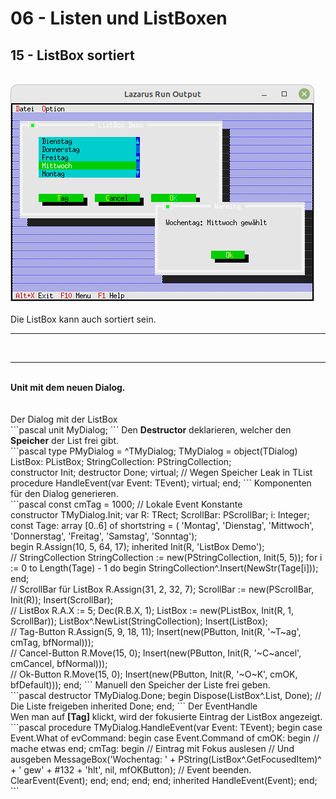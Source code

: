# 06 - Listen und ListBoxen
## 15 - ListBox sortiert
<br>
<img src="image.png" alt="Selfhtml"><br><br>
Die ListBox kann auch sortiert sein.<br>
<hr><br>
<hr><br>
<b>Unit mit dem neuen Dialog.</b><br>
<br><br>
Der Dialog mit der ListBox<br>
```pascal
unit MyDialog;
```
Den <b>Destructor</b> deklarieren, welcher den <b>Speicher</b> der List frei gibt.<br>
```pascal
type
  PMyDialog = ^TMyDialog;
  TMyDialog = object(TDialog)
    ListBox: PListBox;
    StringCollection: PStringCollection;
<br>
    constructor Init;
    destructor Done; virtual;  // Wegen Speicher Leak in TList
    procedure HandleEvent(var Event: TEvent); virtual;
  end;
```
Komponenten für den Dialog generieren.<br>
```pascal
const
  cmTag = 1000;  // Lokale Event Konstante
<br>
constructor TMyDialog.Init;
var
  R: TRect;
  ScrollBar: PScrollBar;
  i: Integer;
const
  Tage: array [0..6] of shortstring = (
    'Montag', 'Dienstag', 'Mittwoch', 'Donnerstag', 'Freitag', 'Samstag', 'Sonntag');
<br>
begin
  R.Assign(10, 5, 64, 17);
  inherited Init(R, 'ListBox Demo');
<br>
  // StringCollection
  StringCollection := new(PStringCollection, Init(5, 5));
  for i := 0 to Length(Tage) - 1 do begin
    StringCollection^.Insert(NewStr(Tage[i]));
  end;
<br>
  // ScrollBar für ListBox
  R.Assign(31, 2, 32, 7);
  ScrollBar := new(PScrollBar, Init(R));
  Insert(ScrollBar);
<br>
  // ListBox
  R.A.X := 5;
  Dec(R.B.X, 1);
  ListBox := new(PListBox, Init(R, 1, ScrollBar));
  ListBox^.NewList(StringCollection);
  Insert(ListBox);
<br>
  // Tag-Button
  R.Assign(5, 9, 18, 11);
  Insert(new(PButton, Init(R, '~T~ag', cmTag, bfNormal)));
<br>
  // Cancel-Button
  R.Move(15, 0);
  Insert(new(PButton, Init(R, '~C~ancel', cmCancel, bfNormal)));
<br>
  // Ok-Button
  R.Move(15, 0);
  Insert(new(PButton, Init(R, '~O~K', cmOK, bfDefault)));
end;
```
Manuell den Speicher der Liste frei geben.<br>
```pascal
destructor TMyDialog.Done;
begin
  Dispose(ListBox^.List, Done); // Die Liste freigeben
  inherited Done;
end;
```
Der EventHandle<br>
Wen man auf <b>[Tag]</b> klickt, wird der fokusierte Eintrag der ListBox angezeigt.<br>
```pascal
procedure TMyDialog.HandleEvent(var Event: TEvent);
begin
  case Event.What of
    evCommand: begin
      case Event.Command of
        cmOK: begin
          // mache etwas
        end;
        cmTag: begin
          // Eintrag mit Fokus auslesen
          // Und ausgeben
          MessageBox('Wochentag: ' + PString(ListBox^.GetFocusedItem)^ + ' gew' + #132 + 'hlt', nil, mfOKButton);
          // Event beenden.
          ClearEvent(Event);
        end;
      end;
    end;
  end;
  inherited HandleEvent(Event);
end;
```
<br>

